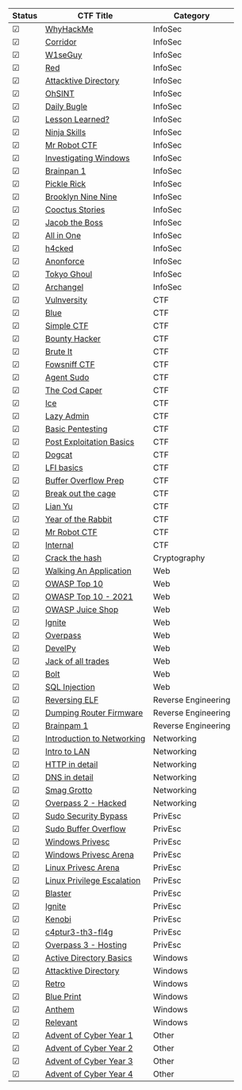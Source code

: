 | Status | CTF Title                                                                    | Category            |
| ---    | ---                                                                           | ---                 |
| ☑      | [WhyHackMe](https://tryhackme.com/r/room/whyhackme)                               | InfoSec               |
| ☑      | [Corridor](https://tryhackme.com/r/room/corridor)                                 | InfoSec               |
| ☑      | [W1seGuy](https://tryhackme.com/r/room/w1seguy)                                   | InfoSec               |
| ☑      | [Red](https://tryhackme.com/r/room/redisl33t) | InfoSec               |
| ☑      | [Attacktive Directory](https://tryhackme.com/r/room/attacktivedirectory)            | InfoSec               |
| ☑      | [OhSINT](https://tryhackme.com/room/googledorking)                    | InfoSec               |
| ☑      | [Daily Bugle](https://tryhackme.com/r/room/dailybugle)        | InfoSec               |
| ☑      | [Lesson Learned?](https://tryhackme.com/r/room/lessonlearned)  | InfoSec               |
| ☑      | [Ninja Skills](https://tryhackme.com/r/room/ninjaskillsw)         | InfoSec               |
| ☑      | [Mr Robot CTF](https://tryhackme.com/r/room/mrrobot)     | InfoSec               |
| ☑      | [Investigating Windows](https://tryhackme.com/r/room/investigatingwindows)     | InfoSec               |
| ☑      | [Brainpan 1](https://tryhackme.com/r/room/brainpan)       | InfoSec               |
| ☑      | [Pickle Rick](https://tryhackme.com/r/room/picklerick)                                     | InfoSec             |
| ☑      | [Brooklyn Nine Nine](https://tryhackme.com/r/room/brooklynninenine)                                | InfoSec             |
| ☑      | [Cooctus Stories](https://tryhackme.com/r/room/cooctusadventures)        | InfoSec             |
| ☑      | [Jacob the Boss](https://tryhackme.com/r/room/jacobtheboss)                                     | InfoSec             |
| ☑      | [All in One](https://tryhackme.com/r/room/allinonemj)                      | InfoSec             |
| ☑      | [h4cked](https://tryhackme.com/r/room/h4cked)                                | InfoSec             |
| ☑      | [Anonforce](https://tryhackme.com/r/room/bsidesgtanonforce)                               | InfoSec             |
| ☑      | [Tokyo Ghoul](https://tryhackme.com/r/room/tokyoghoul666)          | InfoSec            |
| ☑      | [Archangel](https://tryhackme.com/r/room/archangel)          | InfoSec             |
| ☑      | [Vulnversity](https://tryhackme.com/room/vulnversity)                         | CTF                 |
| ☑      | [Blue](https://tryhackme.com/room/blue)                                       | CTF                 |
| ☑      | [Simple CTF](https://tryhackme.com/room/easyctf)                              | CTF                 |
| ☑      | [Bounty Hacker](https://tryhackme.com/room/cowboyhacker)                      | CTF                 |
| ☑      | [Brute It](https://tryhackme.com/room/bruteit)                                | CTF                 |
| ☑      | [Fowsniff CTF](https://tryhackme.com/room/ctf)                                | CTF                 |
| ☑      | [Agent Sudo](https://tryhackme.com/room/agentsudoctf)                         | CTF                 |
| ☑      | [The Cod Caper](https://tryhackme.com/room/thecodcaper)                       | CTF                 |
| ☑      | [Ice](https://tryhackme.com/room/ice)                                         | CTF                 |
| ☑      | [Lazy Admin](https://tryhackme.com/room/lazyadmin)                            | CTF                 |
| ☑      | [Basic Pentesting](https://tryhackme.com/room/basicpentestingjt)              | CTF                 |
| ☑      | [Post Exploitation Basics](https://tryhackme.com/room/postexploit)            | CTF                 |
| ☑      | [Dogcat](https://tryhackme.com/room/dogcat)                                   | CTF                 |
| ☑      | [LFI basics](https://tryhackme.com/room/lfibasics)                            | CTF                 |
| ☑      | [Buffer Overflow Prep](https://tryhackme.com/room/bufferoverflowprep)         | CTF                 |
| ☑      | [Break out the cage](https://tryhackme.com/room/breakoutthecage1)             | CTF                 |
| ☑      | [Lian Yu](https://tryhackme.com/room/lianyu)                                  | CTF                 |
| ☑      | [Year of the Rabbit](https://tryhackme.com/room/yearoftherabbit)              | CTF                 |
| ☑      | [Mr Robot CTF](https://tryhackme.com/room/mrrobot)                            | CTF                 |
| ☑      | [Internal](https://tryhackme.com/room/internal)                               | CTF                 |
| ☑      | [Crack the hash](https://tryhackme.com/room/crackthehash)                     | Cryptography        |
| ☑      | [Walking An Application](https://tryhackme.com/room/walkinganapplication)     | Web                 |
| ☑      | [OWASP Top 10](https://tryhackme.com/room/owasptop10)                         | Web                 |
| ☑      | [OWASP Top 10 - 2021](https://tryhackme.com/room/owasptop102021)              | Web                 |
| ☑      | [OWASP Juice Shop](https://tryhackme.com/room/owaspjuiceshop)                 | Web                 |
| ☑      | [Ignite](https://tryhackme.com/room/ignite)                                   | Web                 |
| ☑      | [Overpass](https://tryhackme.com/room/overpass)                               | Web                 |
| ☑      | [DevelPy](https://tryhackme.com/room/bsidesgtdevelpy)                         | Web                 |
| ☑      | [Jack of all trades](https://tryhackme.com/room/jackofalltrades)              | Web                 |
| ☑      | [Bolt](https://tryhackme.com/room/bolt)                                       | Web                 |
| ☑      | [SQL Injection](https://tryhackme.com/room/sqlinjectionlm)                    | Web                 |
| ☑      | [Reversing ELF](https://tryhackme.com/room/reverselfiles)                     | Reverse Engineering |
| ☑      | [Dumping Router Firmware](https://tryhackme.com/room/rfirmware)               | Reverse Engineering |
| ☑      | [Brainpam 1](https://tryhackme.com/room/brainpan)                             | Reverse Engineering |
| ☑      | [Introduction to Networking](https://tryhackme.com/room/introtonetworking)    | Networking          |
| ☑      | [Intro to LAN](https://tryhackme.com/room/introtolan)                         | Networking          |
| ☑      | [HTTP in detail](https://tryhackme.com/room/httpindetail)                     | Networking          |
| ☑      | [DNS in detail](https://tryhackme.com/room/dnsindetail)                       | Networking          |
| ☑      | [Smag Grotto](https://tryhackme.com/room/smaggrotto)                          | Networking          |
| ☑      | [Overpass 2 - Hacked](https://tryhackme.com/room/overpass2hacked)             | Networking          |
| ☑      | [Sudo Security Bypass](https://tryhackme.com/room/sudovulnsbypass)            | PrivEsc             |
| ☑      | [Sudo Buffer Overflow](https://tryhackme.com/room/sudovulnsbof)               | PrivEsc             |
| ☑      | [Windows Privesc](https://tryhackme.com/room/windows10privesc)                | PrivEsc             |
| ☑      | [Windows Privesc Arena](https://tryhackme.com/room/windowsprivescarena)       | PrivEsc             |
| ☑      | [Linux Privesc Arena](https://tryhackme.com/room/linuxprivescarena)           | PrivEsc             |
| ☑      | [Linux Privilege Escalation](https://tryhackme.com/room/linprivesc)           | PrivEsc             |
| ☑      | [Blaster](https://tryhackme.com/room/blaster)                                 | PrivEsc             |
| ☑      | [Ignite](https://tryhackme.com/room/ignite)                                   | PrivEsc             |
| ☑      | [Kenobi](https://tryhackme.com/room/kenobi)                                   | PrivEsc             |
| ☑      | [c4ptur3-th3-fl4g](https://tryhackme.com/room/c4ptur3th3fl4g)                 | PrivEsc             |
| ☑      | [Overpass 3 - Hosting](https://tryhackme.com/room/overpass3hosting)           | PrivEsc             |
| ☑      | [Active Directory Basics](https://tryhackme.com/room/winadbasics)             | Windows             |
| ☑      | [Attacktive Directory](https://tryhackme.com/room/attacktivedirectory)        | Windows             |
| ☑      | [Retro](https://tryhackme.com/room/retro)                                     | Windows             |
| ☑      | [Blue Print](https://tryhackme.com/room/blueprint)                            | Windows             |
| ☑      | [Anthem](https://tryhackme.com/room/anthem)                                   | Windows             |
| ☑    | [Relevant](https://tryhackme.com/room/relevant)                               | Windows             |
| ☑      | [Advent of Cyber Year 1](https://tryhackme.com/room/25daysofchristmas)        | Other               |
| ☑      | [Advent of Cyber Year 2](https://tryhackme.com/room/adventofcyber2)           | Other               |
| ☑      | [Advent of Cyber Year 3](https://tryhackme.com/room/adventofcyber3)           | Other               |
| ☑      | [Advent of Cyber Year 4](https://tryhackme.com/room/adventofcyber4)           | Other               |
